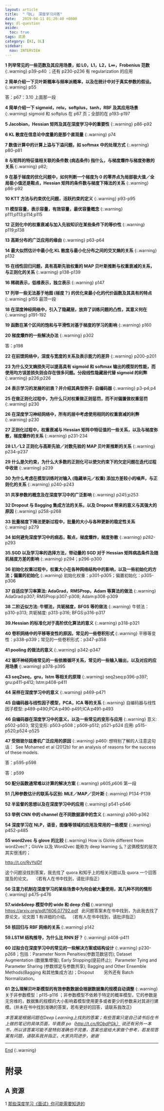 ```yaml
---
layout: article
title:  "「DL」 深度学习问答"
date:   2019-04-11 01:20:40 +0800
key: dl-question
aside:
  toc: true
tags: 资源
category: [AI, DL]
sidebar:
  nav: INTERVIEW
---
```

<span id='head'></span>  


<!--more-->

**1 列举常见的一些范数及其应用场景，如 L0，L1，L2，L∞，Frobenius 范数**
{:.warning}
p39-p40 ；还有 p230-p236 有 regularization 的应用

**2 简单介绍一下贝叶斯概率与频率派概率，以及在统计中对于真实参数的假设。**
{:.warning}
p55

答：p67：3.10 上面那一段

**4 简单介绍一下 sigmoid，relu，softplus，tanh，RBF 及其应用场景**
{:.warning}
sigmoid 和 softplus 在 p67 页；全部的在 p193-p197

**5 Jacobian，Hessian 矩阵及其在深度学习中的重要性**
{:.warning}
p86-p92

**6 KL 散度在信息论中度量的是那个直观量**
{:.warning}
p74

**7 数值计算中的计算上溢与下溢问题，如 softmax 中的处理方式**
{:.warning}
p80-p81

**8 与矩阵的特征值相关联的条件数 (病态条件) 指什么，与梯度爆炸与梯度弥散的关系**
{:.warning}
p82;

**9 在基于梯度的优化问题中，如何判断一个梯度为 0 的零界点为局部极大值／全局极小值还是鞍点，Hessian 矩阵的条件数与梯度下降法的关系**
{:.warning}
p86-p92

**10 KTT 方法与约束优化问题，活跃约束的定义**
{:.warning}
p93-p95

**11 模型容量，表示容量，有效容量，最优容量概念**
{:.warning}
p111;p113;p114;p115

**12 正则化中的权重衰减与加入先验知识在某些条件下的等价性**
{:.warning}
p119;p138

**13 高斯分布的广泛应用的缘由**
{:.warning}
p63-p64

**14 最大似然估计中最小化 KL 散度与最小化分布之间的交叉熵的关系**
{:.warning}
p132

**15 在线性回归问题，具有高斯先验权重的 MAP 贝叶斯推断与权重衰减的关系，与正则化的关系**
{:.warning}
 p138-p139

**16 稀疏表示，低维表示，独立表示**
{:.warning}
p147

**17 列举一些无法基于地图 (梯度？) 的优化来最小化的代价函数及其具有的特点**
{:.warning}
p155 最顶一段

**18 在深度神经网络中，引入了隐藏层，放弃了训练问题的凸性，其意义何在**
{:.warning}
p191-192

**19 函数在某个区间的饱和与平滑性对基于梯度的学习的影响**
{:.warning}
p160

**20 梯度爆炸的一些解决办法**
{:.warning}
p302

答：p198

**22 在前馈网络中，深度与宽度的关系及表示能力的差异**
{:.warning}
p200-p201

**23 为什么交叉熵损失可以提高具有 sigmoid 和 softmax 输出的模型的性能，而使用均方误差损失则会存在很多问题。分段线性隐藏层代替 sigmoid 的利弊**
{:.warning}
p226;p226

**24 表示学习的发展的初衷？并介绍其典型例子: 自编码器**
{:.warning}
p3-p4;p4

**25 在做正则化过程中，为什么只对权重做正则惩罚，而不对偏置做权重惩罚**
{:.warning}
p230

**26 在深度学习神经网络中，所有的层中考虑使用相同的权重衰减的利弊**
{:.warning}
p230

**27 正则化过程中，权重衰减与 Hessian 矩阵中特征值的一些关系，以及与梯度弥散，梯度爆炸的关系**
{:.warning}
p231-234

**28 L1／L2 正则化与高斯先验／对数先验的 MAP 贝叶斯推断的关系**
{:.warning}
p234-p237

**29 什么是欠约束，为什么大多数的正则化可以使欠约束下的欠定问题在迭代过程中收敛**
{:.warning}
p239

**30 为什么考虑在模型训练时对输入 (隐藏单元／权重) 添加方差较小的噪声，与正则化的关系**
{:.warning}
p240-p243

**31 共享参数的概念及在深度学习中的广泛影响**
{:.warning}
p245;p253

**32 Dropout 与 Bagging 集成方法的关系，以及 Dropout 带来的意义与其强大的原因**
{:.warning}
p258-p268

**33 批量梯度下降法更新过程中，批量的大小与各种更新的稳定性关系**
{:.warning}
p279

**34 如何避免深度学习中的病态，鞍点，梯度爆炸，梯度弥散**
{:.warning}
p282-p293

**35.SGD 以及学习率的选择方法，带动量的 SGD 对于 Hessian 矩阵病态条件及随机梯度方差的影响**
{:.warning}
p294；p296-p300

**36 初始化权重过程中，权重大小在各种网络结构中的影响，以及一些初始化的方法；偏置的初始化**
{:.warning}
初始化权重：p301-p305；偏置初始化：p305-p306

**37 自适应学习率算法: AdaGrad，RMSProp，Adam 等算法的做法**
{:.warning}
AdaGrad:p307; RMSProp:p307-p308; Adam:p308-p309

**38 二阶近似方法: 牛顿法，共轭梯度，BFGS 等的做法**
{:.warning}
牛顿法：p310-p313; 共轭梯度: p313-p316; BFGS:p316-p317

**39.Hessian 的标准化对于高阶优化算法的意义**
{:.warning}
p318-p321

**40 卷积网络中的平移等变性的原因，常见的一些卷积形式**
{:.warning}
平移等变性：p338-p339；常见的一些卷积形式：p347-p358

**41 pooling 的做法的意义**
{:.warning}
p342-p347

**42 循环神经网络常见的一些依赖循环关系，常见的一些输入输出，以及对应的应用场景**
{:.warning}
p378-p395

**43 seq2seq，gru，lstm 等相关的原理**
{:.warning}
seq2seq:p396-p397; gru:p411-p412; lstm:p408-p411

**44 采样在深度学习中的意义**
{:.warning}
p469-p471

**45 自编码器与线性因子模型，PCA，ICA 等的关系**
{:.warning}
自编码器与线性因子模型: p489-p490;PCA:p490-p491;ICA:p491-p493

**46 自编码器在深度学习中的意义，以及一些常见的变形与应用**
{:.warning}
意义: p502-p503; 常见变形: p503-p508；p509-p512; p521-p524 应用: p515-p520;p524-p525

**47 受限玻尔兹曼机广泛应用的原因**
{:.warning}
p460: 想特别了解的人注意这句话：  See Mohamed et al (2012b) for an analysis of reasons for the success of these models.

答：p595-p598

答：p599

**50 配分函数通常难以计算的解决方案**
{:.warning}
p605,p606 第一段

**51 几种参数估计的联系与区别: MLE／MAP／贝叶斯**
{:.warning}
P134-P139

**52 半监督的思想以及在深度学习中的应用**
{:.warning}
p541-p546

**53 举例 CNN 中的 channel 在不同数据源中的含义**
{:.warning}
p360-p362

**54 深度学习在 NLP，语音，图像等领域的应用及常用的一些模型**
{:.warning}
p452-p485

**55 word2vec 与 glove 的比较**
{:.warning}
How is GloVe different from word2vec?；GloVe 以及 Word2vec 能称为 deep learning 么？这俩模型的层次其实很浅的；

http://t.cn/RvYslDf

这个问题没找到答案，我去找了 quora 和知乎上的相关问题以及 quora 一个回答提及的论文。   （若有人在书中找到，请批评指正）

**56 注意力机制在深度学习的某些场景中为何会被大量使用，其几种不同的情形**
{:.warning}
p475-p476

**57.wide&deep 模型中的 wide 和 deep 介绍**
{:.warning}
https://arxiv.org/pdf/1606.07792.pdf   此问题答案未在书中找到，为此我去找了原论文，论文图 1 有详细的介绍。 （若有人在书中找到，请批评指正）

**58 核回归与 RBF 网络的关系**
{:.warning}
p142

**59.LSTM 结构推导，为什么比 RNN 好？**
{:.warning}
p408-p411

**60 过拟合在深度学习中的常见的一些解决方案或结构设计**
{:.warning}
p230-p268；包括：Parameter Norm Penalties(参数范数惩罚); Dataset Augmentation (数据集增强); Early Stopping(提前终止);   Parameter Tying and Parameter Sharing (参数绑定与参数共享); Bagging and Other Ensemble Methods(Bagging 和其他集成方法)；Dropout          另外还有 Batch Normalization。


**61 怎么理解贝叶斯模型的有效参数数据会根据数据集的规模自动调整**
{:.warning}
关于非参数模型：p115-p116 ；非参数模型不依赖于特定的概率模型，它的参数是无穷维的，数据集的规模的大小影响着模型使用更多或者更少的参数来对其进行建模。(并未在书中找到准确的答案，若有更好的回答，请联系我改正)

*本答案是根据问题在Deep Learning上找到的答案；有些答案只是自己读书后在书上做的笔记的具体页面，毕竟原 po（http://t.cn/RObdPGk） 说还有另外一本书，所以该答案可能不是特别准确也不完善，答案也是给大家做个参考，若发现答案有问题，请联系我并指正，大家共同进步，谢谢*

-------------------  
[End](#head)
{:.warning}  

# 附录
## A 资源
1 [那些深度学习《面试》你可能需要知道的](https://zhuanlan.zhihu.com/p/29936999)    
